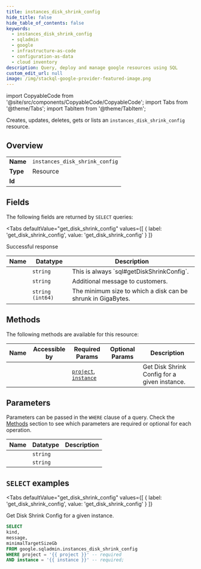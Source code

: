 ```yaml
--- 
title: instances_disk_shrink_config
hide_title: false
hide_table_of_contents: false
keywords:
  - instances_disk_shrink_config
  - sqladmin
  - google
  - infrastructure-as-code
  - configuration-as-data
  - cloud inventory
description: Query, deploy and manage google resources using SQL
custom_edit_url: null
image: /img/stackql-google-provider-featured-image.png
---
```


import CopyableCode from '@site/src/components/CopyableCode/CopyableCode';
import Tabs from '@theme/Tabs';
import TabItem from '@theme/TabItem';

Creates, updates, deletes, gets or lists an <code>instances_disk_shrink_config</code> resource.

## Overview
<table><tbody>
<tr><td><b>Name</b></td><td><code>instances_disk_shrink_config</code></td></tr>
<tr><td><b>Type</b></td><td>Resource</td></tr>
<tr><td><b>Id</b></td><td><CopyableCode code="google.sqladmin.instances_disk_shrink_config" /></td></tr>
</tbody></table>

## Fields

The following fields are returned by `SELECT` queries:

<Tabs
    defaultValue="get_disk_shrink_config"
    values={[
        { label: 'get_disk_shrink_config', value: 'get_disk_shrink_config' }
    ]}
>
<TabItem value="get_disk_shrink_config">

Successful response

<table>
<thead>
    <tr>
    <th>Name</th>
    <th>Datatype</th>
    <th>Description</th>
    </tr>
</thead>
<tbody>
<tr>
    <td><CopyableCode code="kind" /></td>
    <td><code>string</code></td>
    <td>This is always `sql#getDiskShrinkConfig`.</td>
</tr>
<tr>
    <td><CopyableCode code="message" /></td>
    <td><code>string</code></td>
    <td>Additional message to customers.</td>
</tr>
<tr>
    <td><CopyableCode code="minimalTargetSizeGb" /></td>
    <td><code>string (int64)</code></td>
    <td>The minimum size to which a disk can be shrunk in GigaBytes.</td>
</tr>
</tbody>
</table>
</TabItem>
</Tabs>

## Methods

The following methods are available for this resource:

<table>
<thead>
    <tr>
    <th>Name</th>
    <th>Accessible by</th>
    <th>Required Params</th>
    <th>Optional Params</th>
    <th>Description</th>
    </tr>
</thead>
<tbody>
<tr>
    <td><a href="#get_disk_shrink_config"><CopyableCode code="get_disk_shrink_config" /></a></td>
    <td><CopyableCode code="select" /></td>
    <td><a href="#parameter-project"><code>project</code></a>, <a href="#parameter-instance"><code>instance</code></a></td>
    <td></td>
    <td>Get Disk Shrink Config for a given instance.</td>
</tr>
</tbody>
</table>

## Parameters

Parameters can be passed in the `WHERE` clause of a query. Check the [Methods](#methods) section to see which parameters are required or optional for each operation.

<table>
<thead>
    <tr>
    <th>Name</th>
    <th>Datatype</th>
    <th>Description</th>
    </tr>
</thead>
<tbody>
<tr id="parameter-instance">
    <td><CopyableCode code="instance" /></td>
    <td><code>string</code></td>
    <td></td>
</tr>
<tr id="parameter-project">
    <td><CopyableCode code="project" /></td>
    <td><code>string</code></td>
    <td></td>
</tr>
</tbody>
</table>

## `SELECT` examples

<Tabs
    defaultValue="get_disk_shrink_config"
    values={[
        { label: 'get_disk_shrink_config', value: 'get_disk_shrink_config' }
    ]}
>
<TabItem value="get_disk_shrink_config">

Get Disk Shrink Config for a given instance.

```sql
SELECT
kind,
message,
minimalTargetSizeGb
FROM google.sqladmin.instances_disk_shrink_config
WHERE project = '{{ project }}' -- required
AND instance = '{{ instance }}' -- required;
```
</TabItem>
</Tabs>
